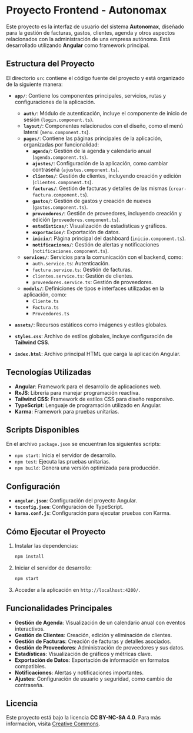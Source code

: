 # Proyecto Frontend - Autonomax

Este proyecto es la interfaz de usuario del sistema **Autonomax**, diseñado para la gestión de facturas, gastos, clientes, agenda y otros aspectos relacionados con la administración de una empresa autónoma. Está desarrollado utilizando **Angular** como framework principal.

## Estructura del Proyecto

El directorio `src` contiene el código fuente del proyecto y está organizado de la siguiente manera:

- **`app/`**: Contiene los componentes principales, servicios, rutas y configuraciones de la aplicación.
  - **`auth/`**: Módulo de autenticación, incluye el componente de inicio de sesión (`login.component.ts`).
  - **`layout/`**: Componentes relacionados con el diseño, como el menú lateral (`menu.component.ts`).
  - **`pages/`**: Contiene las páginas principales de la aplicación, organizadas por funcionalidad:
    - **`agenda/`**: Gestión de la agenda y calendario anual (`agenda.component.ts`).
    - **`ajustes/`**: Configuración de la aplicación, como cambiar contraseña (`ajustes.component.ts`).
    - **`clientes/`**: Gestión de clientes, incluyendo creación y edición (`clientes.component.ts`).
    - **`facturas/`**: Gestión de facturas y detalles de las mismas (`crear-factura.component.ts`).
    - **`gastos/`**: Gestión de gastos y creación de nuevos (`gastos.component.ts`).
    - **`proveedores/`**: Gestión de proveedores, incluyendo creación y edición (`proveedores.component.ts`).
    - **`estadisticas/`**: Visualización de estadísticas y gráficos.
    - **`exportacion/`**: Exportación de datos.
    - **`inicio/`**: Página principal del dashboard (`inicio.component.ts`).
    - **`notificaciones/`**: Gestión de alertas y notificaciones (`notificaciones.component.ts`).
  - **`services/`**: Servicios para la comunicación con el backend, como:
    - `auth.service.ts`: Autenticación.
    - `factura.service.ts`: Gestión de facturas.
    - `clientes.service.ts`: Gestión de clientes.
    - `proveedores.service.ts`: Gestión de proveedores.
  - **`models/`**: Definiciones de tipos e interfaces utilizadas en la aplicación, como:
    - `Cliente.ts`
    - `Factura.ts`
    - `Proveedores.ts`

- **`assets/`**: Recursos estáticos como imágenes y estilos globales.
- **`styles.css`**: Archivo de estilos globales, incluye configuración de **Tailwind CSS**.
- **`index.html`**: Archivo principal HTML que carga la aplicación Angular.

## Tecnologías Utilizadas

- **Angular**: Framework para el desarrollo de aplicaciones web.
- **RxJS**: Librería para manejar programación reactiva.
- **Tailwind CSS**: Framework de estilos CSS para diseño responsivo.
- **TypeScript**: Lenguaje de programación utilizado en Angular.
- **Karma**: Framework para pruebas unitarias.

## Scripts Disponibles

En el archivo `package.json` se encuentran los siguientes scripts:

- `npm start`: Inicia el servidor de desarrollo.
- `npm test`: Ejecuta las pruebas unitarias.
- `npm build`: Genera una versión optimizada para producción.

## Configuración

- **`angular.json`**: Configuración del proyecto Angular.
- **`tsconfig.json`**: Configuración de TypeScript.
- **`karma.conf.js`**: Configuración para ejecutar pruebas con Karma.

## Cómo Ejecutar el Proyecto

1. Instalar las dependencias:
   ```bash
   npm install
   ```
2. Iniciar el servidor de desarrollo:
   ```bash
   npm start
   ```
3. Acceder a la aplicación en `http://localhost:4200/`.

## Funcionalidades Principales

- **Gestión de Agenda**: Visualización de un calendario anual con eventos interactivos.
- **Gestión de Clientes**: Creación, edición y eliminación de clientes.
- **Gestión de Facturas**: Creación de facturas y detalles asociados.
- **Gestión de Proveedores**: Administración de proveedores y sus datos.
- **Estadísticas**: Visualización de gráficos y métricas clave.
- **Exportación de Datos**: Exportación de información en formatos compatibles.
- **Notificaciones**: Alertas y notificaciones importantes.
- **Ajustes**: Configuración de usuario y seguridad, como cambio de contraseña.

## Licencia

Este proyecto está bajo la licencia **CC BY-NC-SA 4.0**. Para más información, visita [Creative Commons](https://creativecommons.org/licenses/by-nc-sa/4.0/).


